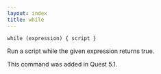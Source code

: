 ```yaml
---
layout: index
title: while
---
```


    while (expression) { script }

Run a script while the given expression returns true.

This command was added in Quest 5.1.
